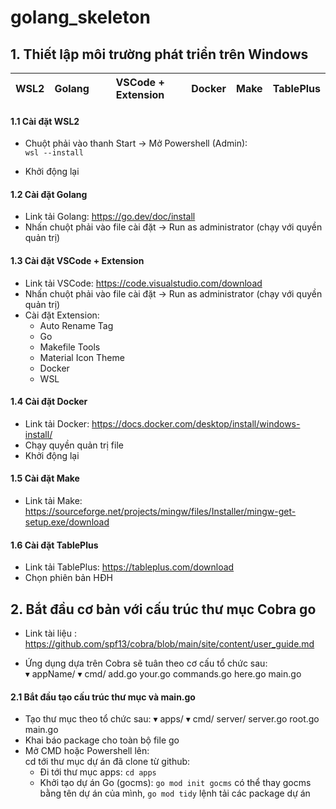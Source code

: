 # golang_skeleton

## 1. Thiết lập môi trường phát triển trên Windows

| WSL2 | Golang | VSCode + Extension | Docker | Make | TablePlus |
| - | - | - | - | - | - |

#### 1.1 Cài đặt WSL2
- Chuột phải vào thanh Start -> Mở Powershell (Admin): </br>
<code>wsl --install</code> </br>

- Khởi động lại

#### 1.2 Cài đặt Golang
- Link tải Golang: <link href="https://go.dev/doc/install">https://go.dev/doc/install</link> </br>
- Nhấn chuột phải vào file cài đặt -> Run as administrator (chạy với quyền quản trị) </br>

#### 1.3 Cài đặt VSCode + Extension
- Link tải VSCode: <link href="https://code.visualstudio.com/download">https://code.visualstudio.com/download</link></br>
- Nhấn chuột phải vào file cài đặt -> Run as administrator (chạy với quyền quản trị) </br>
- Cài đặt Extension: </br>
    <ul>
      <li>Auto Rename Tag</li>
      <li>Go</li>
      <li>Makefile Tools</li>
      <li>Material Icon Theme</li>
      <li>Docker</li>
      <li>WSL</li>
    </ul>
    
#### 1.4 Cài đặt Docker
- Link tải Docker: <link href="https://docs.docker.com/desktop/install/windows-install/">https://docs.docker.com/desktop/install/windows-install/</link></br>
- Chạy quyền quản trị file
- Khởi động lại

#### 1.5 Cài đặt Make
- Link tải Make: <link href="https://sourceforge.net/projects/mingw/files/Installer/mingw-get-setup.exe/download">https://sourceforge.net/projects/mingw/files/Installer/mingw-get-setup.exe/download</link></br>

#### 1.6 Cài đặt TablePlus
- Link tải TablePlus: <link href="https://tableplus.com/download">https://tableplus.com/download</link></br>
- Chọn phiên bản HĐH


## 2. Bắt đầu cơ bản với cấu trúc thư mục Cobra go
- Link tài liệu : <link href="https://github.com/spf13/cobra/blob/main/site/content/user_guide.md">https://github.com/spf13/cobra/blob/main/site/content/user_guide.md</link> </br>

- Ứng dụng dựa trên Cobra sẽ tuân theo cơ cấu tổ chức sau: </br>
  ▾ appName/
    ▾ cmd/
        add.go
        your.go
        commands.go
        here.go
      main.go

#### 2.1 Bắt đầu tạo cấu trúc thư mục và main.go

- Tạo thư mục theo tổ chức sau:
  ▾ apps/
    ▾ cmd/
        server/
          server.go
        root.go
      main.go
- Khai báo package cho toàn bộ file go
- Mở CMD hoặc Powershell lên: </br>
  cd tới thư mục dự án đã clone từ github: </br>
  - Đi tới thư mục apps: <code>cd apps</code> </br>
  - Khởi tạo dự án Go (gocms): <code>go mod init gocms</code> có thể thay gocms bằng tên dự án của mình, <code>go mod tidy</code> lệnh tải các package dự án